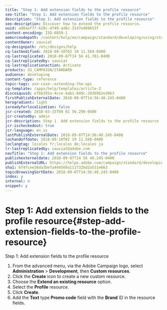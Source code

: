 ```yaml
---
title: "Step 1: Add extension fields to the profile resource"
seo-title: "Step 1: Add extension fields to the profile resource"
description: "Step 1: Add extension fields to the profile resource"
seo-description: Discover how to extend the profile resource.
uuid: a80aaf77-628c-4749-ad8c-3147e408653f
content-encoding: ISO-8859-1
aemsrcnodepath: /content/help/en/campaign/standard/developing/using/step-1--add-extension-fields-to-the-profile-resource
contentOwner: sauviat
cq-designpath: /etc/designs/help
cq-lastmodified: 2018-09-10T02 19 11.569-0400
cq-lastreplicated: 2018-09-07T14 56 41.781-0400
cq-lastreplicatedby: sauviat
cq-lastreplicationaction: Activate
products: SG_CAMPAIGN/STANDARD
audience: developing
content-type: reference
topic-tags: use-case--extending-the-api
cq-template: /apps/help/templates/article-3
discoiquuid: ef6b395a-4cce-4ab1-849c-20369b2e3063
firstPublishExternalDate: 2018-09-07T14:56:40.245-0400
herogradient: light
isreadyforlocalization: false
jcr-created: 2018-03-15T09 01 56.299-0400
jcr-createdby: admin
jcr-description: Step 1  Add extension fields to the profile resource
jcr-ischeckedout: true
jcr-language: en_us
lastPublishExternalDate: 2018-09-07T14:56:40.245-0400
lochandoffdate: 2018-09-10T02 19 11.568-0400
loclangtag: locales fr;locales de;locales ja
lr-lastreplicatedby: sauviat@adobe.com
navTitle: "Step 1: Add extension fields to the profile resource"
publishexternaldate: 2018-09-07T14 56 40.245-0400
publishExternalURL: https://helpx.adobe.com/campaign/standard/developing/using/step-1--add-extension-fields-to-the-profile-resource.html
sha1: 6f4fcee36da3befa444569a111732bd2a531e663
topicBrowsingSortDate: 2018-09-07T14:56:40.245-0400
index: y
internal: n
snippet: y
---
```


# Step 1: Add extension fields to the profile resource{#step-add-extension-fields-to-the-profile-resource}

Step 1: Add extension fields to the profile resource

1. From the advanced menu, via the Adobe Campaign logo, select **Administration** > **Development**, then **Custom resources**.
1. Click the **Create** icon to create a new custom resource.
1. Choose the **Extend an existing resource** option.
1. Select the **Profile** resource.
1. Click **Create**.
1. Add the **Text** type **Promo code** field with the **Brand** ID in the resource fields.

